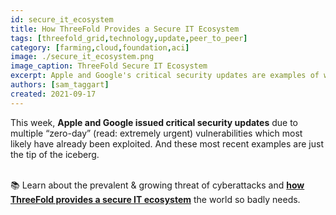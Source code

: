 ```yaml
---
id: secure_it_ecosystem
title: How ThreeFold Provides a Secure IT Ecosystem
tags: [threefold_grid,technology,update,peer_to_peer]
category: [farming,cloud,foundation,aci]
image: ./secure_it_ecosystem.png
image_caption: ThreeFold Secure IT Ecosystem
excerpt: Apple and Google's critical security updates are examples of why the world needs ThreeFold's secure IT ecosystem.
authors: [sam_taggart]
created: 2021-09-17
---
```


This week, **Apple and Google issued critical security updates** due to multiple “zero-day” (read: extremely urgent) vulnerabilities which most likely have already been exploited. And these most recent examples are just the tip of the iceberg.
<br/>
<br/>

📚 Learn about the prevalent & growing threat of cyberattacks and **[how ThreeFold provides a secure IT ecosystem](https://forum.threefold.io/t/critical-security-updates-for-apple-and-google-underline-need-for-secure-it-ecosystem/1271)** the world so badly needs.